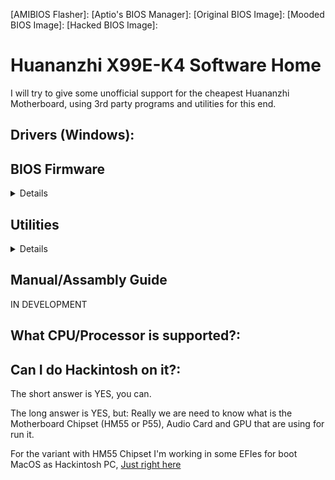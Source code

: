 [AMIBIOS Flasher]:
[Aptio's BIOS Manager]:
[Original BIOS Image]:
[Mooded BIOS Image]:
[Hacked BIOS Image]:

[Just right here]: https://github.com/sebasrock156/Huananzhi-X99E-K4-Opencore

# Huananzhi X99E-K4 Software Home

I will try to give some unofficial support for the cheapest Huananzhi Motherboard, using 3rd party programs and utilities for this end.

## Drivers (Windows):

## BIOS Firmware

<details>
  
Since we haven't an official file from Huananzhi, I have taken the task of making a dump from my own Motherboard.

[Original BIOS Image]: This is a dump from Stock BIOS from my Motherboard, without modifies.

[Mooded BIOS Image]: This is a ligth modified BIOS when I try enabling all the features in there.

[Hacked BIOS Image]: This is a modified BIOS Image for boot Xeons V3 Series (and some V4 Series) with Turbo Boost Hack.

</details>

## Utilities

<details>
  
⚠ **ADVICE** ⚠: Here I want appeal at Fair Use, some tools are leaks from Technical Services and Enterprises, the Inverse Engineering of these are usually illegal, but here it's used for educational purposes.

[AMIBIOS Flasher]: This is an utility for flash new BIOS Firmwares from System or USB Device.

[Aptio's BIOS Manager]: This utility allows modify some parameters of your BIOS Firmware and create a new package of Firmware for do you could flash it later.

---
</details>

## Manual/Assambly Guide

IN DEVELOPMENT

## What CPU/Processor is supported?:

## Can I do Hackintosh on it?:

The short answer is YES, you can.

The long answer is YES, but: Really we are need to know what is the Motherboard Chipset (HM55 or P55), Audio Card and GPU that are using for run it.

For the variant with HM55 Chipset I'm working in some EFIes for boot MacOS as Hackintosh PC, [Just right here]
